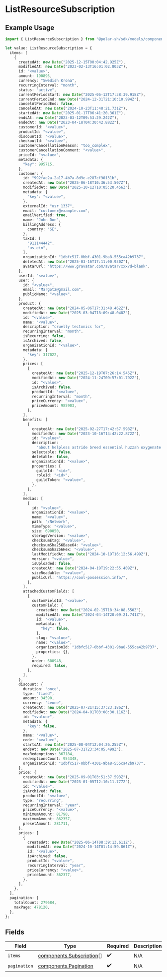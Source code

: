 # ListResourceSubscription

## Example Usage

```typescript
import { ListResourceSubscription } from "@polar-sh/sdk/models/components/listresourcesubscription.js";

let value: ListResourceSubscription = {
  items: [
    {
      createdAt: new Date("2025-12-15T00:04:42.925Z"),
      modifiedAt: new Date("2023-02-13T16:01:02.803Z"),
      id: "<value>",
      amount: 190895,
      currency: "Swedish Krona",
      recurringInterval: "month",
      status: "active",
      currentPeriodStart: new Date("2025-06-12T17:38:39.918Z"),
      currentPeriodEnd: new Date("2024-12-31T21:10:10.994Z"),
      cancelAtPeriodEnd: false,
      canceledAt: new Date("2024-10-23T11:48:21.731Z"),
      startedAt: new Date("2025-01-17T06:41:20.361Z"),
      endsAt: new Date("2023-03-12T09:53:29.242Z"),
      endedAt: new Date("2023-04-18T04:30:42.882Z"),
      customerId: "<value>",
      productId: "<value>",
      discountId: "<value>",
      checkoutId: "<value>",
      customerCancellationReason: "too_complex",
      customerCancellationComment: "<value>",
      priceId: "<value>",
      metadata: {
        "key": 995715,
      },
      customer: {
        id: "992fae2a-2a17-4b7a-8d9e-e287cf90131b",
        createdAt: new Date("2025-06-18T10:36:53.507Z"),
        modifiedAt: new Date("2025-10-12T10:05:20.456Z"),
        metadata: {
          "key": "<value>",
        },
        externalId: "usr_1337",
        email: "customer@example.com",
        emailVerified: true,
        name: "John Doe",
        billingAddress: {
          country: "SE",
        },
        taxId: [
          "911144442",
          "us_ein",
        ],
        organizationId: "1dbfc517-0bbf-4301-9ba8-555ca42b9737",
        deletedAt: new Date("2025-03-16T17:11:00.930Z"),
        avatarUrl: "https://www.gravatar.com/avatar/xxx?d=blank",
      },
      userId: "<value>",
      user: {
        id: "<value>",
        email: "Margot2@gmail.com",
        publicName: "<value>",
      },
      product: {
        createdAt: new Date("2024-05-06T17:31:48.462Z"),
        modifiedAt: new Date("2025-03-04T18:09:48.048Z"),
        id: "<value>",
        name: "<value>",
        description: "cruelly tectonics for",
        recurringInterval: "month",
        isRecurring: false,
        isArchived: false,
        organizationId: "<value>",
        metadata: {
          "key": 317022,
        },
        prices: [
          {
            createdAt: new Date("2025-12-19T07:26:14.545Z"),
            modifiedAt: new Date("2024-11-24T09:57:01.792Z"),
            id: "<value>",
            isArchived: false,
            productId: "<value>",
            recurringInterval: "month",
            priceCurrency: "<value>",
            priceAmount: 985903,
          },
        ],
        benefits: [
          {
            createdAt: new Date("2025-02-27T17:42:57.598Z"),
            modifiedAt: new Date("2023-10-16T14:42:22.872Z"),
            id: "<value>",
            description:
              "about helpless astride breed essential huzzah oxygenate productive behold",
            selectable: false,
            deletable: false,
            organizationId: "<value>",
            properties: {
              guildId: "<id>",
              roleId: "<id>",
              guildToken: "<value>",
            },
          },
        ],
        medias: [
          {
            id: "<value>",
            organizationId: "<value>",
            name: "<value>",
            path: "/Network",
            mimeType: "<value>",
            size: 690050,
            storageVersion: "<value>",
            checksumEtag: "<value>",
            checksumSha256Base64: "<value>",
            checksumSha256Hex: "<value>",
            lastModifiedAt: new Date("2024-10-19T16:12:56.499Z"),
            version: "<value>",
            isUploaded: false,
            createdAt: new Date("2024-04-19T19:22:55.409Z"),
            sizeReadable: "<value>",
            publicUrl: "https://cool-possession.info/",
          },
        ],
        attachedCustomFields: [
          {
            customFieldId: "<value>",
            customField: {
              createdAt: new Date("2024-02-15T18:34:08.550Z"),
              modifiedAt: new Date("2024-04-14T20:09:21.741Z"),
              id: "<value>",
              metadata: {
                "key": false,
              },
              slug: "<value>",
              name: "<value>",
              organizationId: "1dbfc517-0bbf-4301-9ba8-555ca42b9737",
              properties: {},
            },
            order: 600948,
            required: false,
          },
        ],
      },
      discount: {
        duration: "once",
        type: "fixed",
        amount: 34590,
        currency: "Leone",
        createdAt: new Date("2025-07-21T15:37:23.186Z"),
        modifiedAt: new Date("2024-04-01T03:08:30.116Z"),
        id: "<value>",
        metadata: {
          "key": false,
        },
        name: "<value>",
        code: "<value>",
        startsAt: new Date("2025-08-04T12:04:26.255Z"),
        endsAt: new Date("2025-07-31T23:34:05.499Z"),
        maxRedemptions: 367184,
        redemptionsCount: 954348,
        organizationId: "1dbfc517-0bbf-4301-9ba8-555ca42b9737",
      },
      price: {
        createdAt: new Date("2025-09-01T03:51:37.593Z"),
        modifiedAt: new Date("2023-01-05T12:10:11.777Z"),
        id: "<value>",
        isArchived: false,
        productId: "<value>",
        type: "recurring",
        recurringInterval: "year",
        priceCurrency: "<value>",
        minimumAmount: 81790,
        maximumAmount: 862357,
        presetAmount: 281711,
      },
      prices: [
        {
          createdAt: new Date("2025-06-14T08:39:13.611Z"),
          modifiedAt: new Date("2024-10-14T01:14:59.861Z"),
          id: "<value>",
          isArchived: false,
          productId: "<value>",
          recurringInterval: "year",
          priceCurrency: "<value>",
          priceAmount: 362377,
        },
      ],
    },
  ],
  pagination: {
    totalCount: 279684,
    maxPage: 478120,
  },
};
```

## Fields

| Field                                                                | Type                                                                 | Required                                                             | Description                                                          |
| -------------------------------------------------------------------- | -------------------------------------------------------------------- | -------------------------------------------------------------------- | -------------------------------------------------------------------- |
| `items`                                                              | [components.Subscription](../../models/components/subscription.md)[] | :heavy_check_mark:                                                   | N/A                                                                  |
| `pagination`                                                         | [components.Pagination](../../models/components/pagination.md)       | :heavy_check_mark:                                                   | N/A                                                                  |